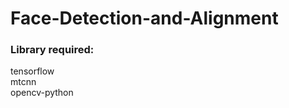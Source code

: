 # Face-Detection-and-Alignment

<h3>Library required:</h3>
tensorflow
<br>
mtcnn
<br>
opencv-python
